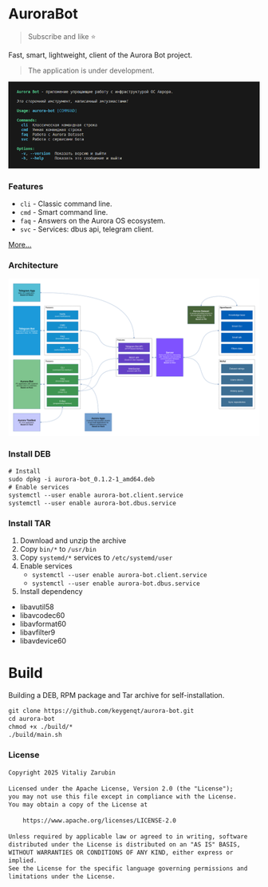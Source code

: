 # AuroraBot

> Subscribe and like ⭐

Fast, smart, lightweight, client of the Aurora Bot project.

> The application is under development.

![preview](data/preview.png)

### Features

- `cli` - Classic command line.
- `cmd` - Smart command line.
- `faq` - Answers on the Aurora OS ecosystem.
- `svc` - Services: dbus api, telegram client.

[More...](https://aurora-bot.keygenqt.com/book/aurora-bot/about.html)

### Architecture

![preview](data/architecture.png)

### Install DEB

```shell
# Install
sudo dpkg -i aurora-bot_0.1.2-1_amd64.deb
# Enable services
systemctl --user enable aurora-bot.client.service
systemctl --user enable aurora-bot.dbus.service
```

### Install TAR

1. Download and unzip the archive
2. Copy `bin/*` to `/usr/bin`
3. Copy `systemd/*` services to `/etc/systemd/user`
4. Enable services
   - `systemctl --user enable aurora-bot.client.service`
   - `systemctl --user enable aurora-bot.dbus.service`
5. Install dependency
  - libavutil58
  - libavcodec60
  - libavformat60
  - libavfilter9
  - libavdevice60

# Build

Building a DEB, RPM package and Tar archive for self-installation.

```shell
git clone https://github.com/keygenqt/aurora-bot.git
cd aurora-bot
chmod +x ./build/*
./build/main.sh
```

### License

```
Copyright 2025 Vitaliy Zarubin

Licensed under the Apache License, Version 2.0 (the "License");
you may not use this file except in compliance with the License.
You may obtain a copy of the License at

    https://www.apache.org/licenses/LICENSE-2.0

Unless required by applicable law or agreed to in writing, software
distributed under the License is distributed on an "AS IS" BASIS,
WITHOUT WARRANTIES OR CONDITIONS OF ANY KIND, either express or implied.
See the License for the specific language governing permissions and
limitations under the License.
```
